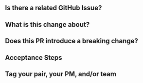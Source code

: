<!--
Thanks for contributing!

We've designed this PR template to speed up the PR review and merge process - please use it.
-->

## Is there a related GitHub Issue?
<!-- _If there is a corresponding GitHub Issue, please link it here._ -->

## What is this change about?
<!-- _Please describe the change here._ -->

## Does this PR introduce a breaking change?
<!-- _Please let us know if we should expect breaking changes in this PR._ -->

## Acceptance Steps
<!-- _Please replace this with a series of instructions (e.g.: kubectl, make) for how we can verify that your changes were properly integrated._ -->

## Tag your pair, your PM, and/or team
<!-- _Optional but it's helpful to tag a few other folks on your team or your team alias in case we need to follow up later._ -->

<!--
## Things to remember
- Include any links to related PRs, issues, stories, slack discussions, etc... that will help establish context.
- Is there anything else of note that the reviewers should know about this change?
- This project follows the Cloud Foundry [Code of Conduct](https://www.cloudfoundry.org/code-of-conduct/)
-->
